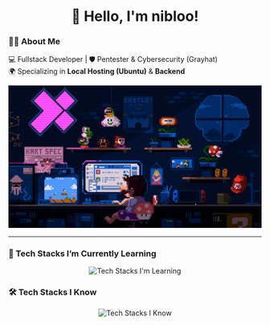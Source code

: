 
<h1 align="center">👋 Hello, I'm nibloo!</h1>

<div align="left">

### 👨‍💻 About Me  
💻 Fullstack Developer | 🛡️ Pentester & Cybersecurity (Grayhat)  
🌍 Specializing in **Local Hosting (Ubuntu)** & **Backend**  


<div align="center">
  <img src="Assets/mario.gif" alt="Mario GIF">
</div>

</div>

---

### 🚀 Tech Stacks I’m Currently Learning
<div align="center">
  <img src="https://skillicons.dev/icons?i=rust,arch,azure" alt="Tech Stacks I'm Learning">
</div>

### 🛠️ Tech Stacks I Know
<div align="center">
  <img src="https://skillicons.dev/icons?i=html,css,js,react,vite,tailwind,mongodb,python,kali,docker,git,blender,fastapi,linux,ubuntu" alt="Tech Stacks I Know">
</div>

